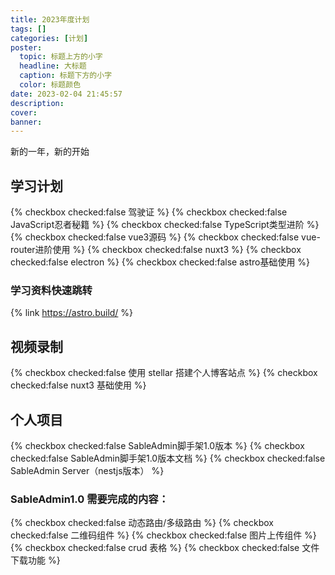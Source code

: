 ```yaml
---
title: 2023年度计划
tags: []
categories: [计划]
poster:
  topic: 标题上方的小字
  headline: 大标题
  caption: 标题下方的小字
  color: 标题颜色
date: 2023-02-04 21:45:57
description:
cover:
banner:
---
```


新的一年，新的开始

<!-- more -->

## 学习计划

{% checkbox checked:false 驾驶证 %}
{% checkbox checked:false JavaScript忍者秘籍 %}
{% checkbox checked:false TypeScript类型进阶 %}
{% checkbox checked:false vue3源码 %}
{% checkbox checked:false vue-router进阶使用 %}
{% checkbox checked:false nuxt3 %}
{% checkbox checked:false electron %}
{% checkbox checked:false astro基础使用 %}

### 学习资料快速跳转

{% link https://astro.build/ %}

## 视频录制

{% checkbox checked:false 使用 stellar 搭建个人博客站点 %}
{% checkbox checked:false nuxt3 基础使用 %}

## 个人项目

{% checkbox checked:false SableAdmin脚手架1.0版本 %}
{% checkbox checked:false SableAdmin脚手架1.0版本文档 %}
{% checkbox checked:false SableAdmin Server（nestjs版本） %}

### SableAdmin1.0 需要完成的内容：

{% checkbox checked:false 动态路由/多级路由 %}
{% checkbox checked:false 二维码组件 %}
{% checkbox checked:false 图片上传组件 %}
{% checkbox checked:false crud 表格 %}
{% checkbox checked:false 文件下载功能 %}

